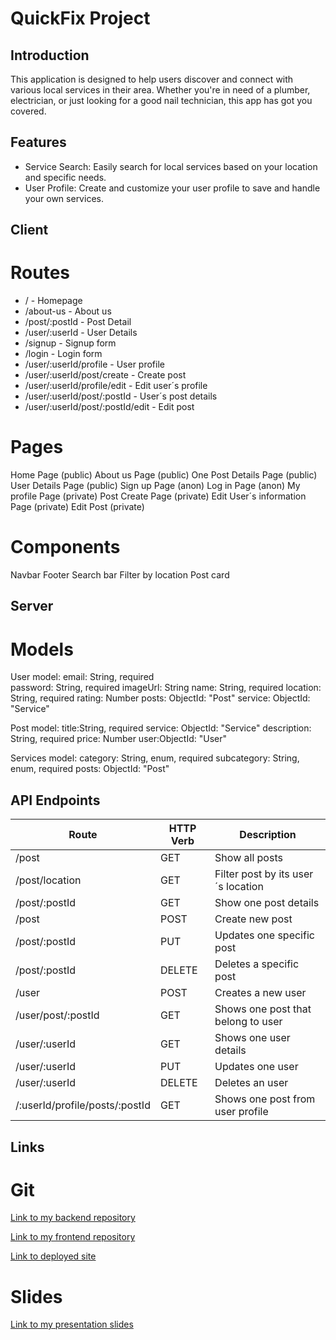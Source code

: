 
# QuickFix Project

## Introduction
This application is designed to help users discover and connect with various local services in their area. Whether you're in need of a plumber, electrician, or just looking for a good nail technician, this app has got you covered.

## Features
- Service Search: Easily search for local services based on your location and specific needs.
- User Profile: Create and customize your user profile to save and handle your own services. 

## Client
# Routes
* / - Homepage
* /about-us - About us 
* /post/:postId - Post Detail 
* /user/:userId - User Details 
* /signup - Signup form
* /login - Login form
* /user/:userId/profile - User profile
* /user/:userId/post/create - Create post 
* /user/:userId/profile/edit - Edit user´s profile
* /user/:userId/post/:postId - User´s post details
* /user/:userId/post/:postId/edit - Edit post

# Pages

Home Page (public)
About us Page (public)
One Post Details Page (public)
User Details Page (public)
Sign up Page (anon)
Log in Page (anon)
My profile Page (private)
Post Create Page (private)
Edit User´s information Page (private)
Edit Post (private)

# Components

Navbar
Footer
Search bar
Filter by location
Post card

## Server
# Models

User model: 
email: String, required   
password: String, required
imageUrl: String
name: String, required
location: String, required
rating: Number
posts: ObjectId: "Post" 
service: ObjectId: "Service"

Post model:
title:String, required
service: ObjectId: "Service"
description: String, required
price: Number
user:ObjectId: "User"

Services model:
category: String, enum, required
subcategory: String, enum, required
posts: ObjectId: "Post" 

## API Endpoints

| Route                    | HTTP Verb | Description                            |
|--------------------------|-----------|----------------------------------------|
| /post                    | GET       | Show all posts                         |
| /post/location           | GET       | Filter post by its user´s location     |
| /post/:postId            | GET       | Show one post details                  |
| /post                    | POST      | Create new post                       |
| /post/:postId            | PUT       | Updates one specific post              |
| /post/:postId            | DELETE    | Deletes a specific post                |
| /user                    | POST      | Creates a new user                    |
| /user/post/:postId       | GET       | Shows one post that belong to user    |
| /user/:userId            | GET       | Shows one user details                |
| /user/:userId            | PUT       | Updates one user                      |
| /user/:userId            | DELETE    | Deletes an user                       |
| /:userId/profile/posts/:postId | GET   | Shows one post from user profile      |


## Links

# Git
[Link to my backend repository](https://github.com/Natpinper/quickFix-backend)

[Link to my frontend repository](https://github.com/Natpinper/quickFix-frontend)

[Link to deployed site](https://quickfixer.netlify.app)


# Slides
[Link to my presentation slides](https://www.canva.com/design/DAGE16C2IF8/Koy3T_rEq-A9iEMzFh3-cA/view?utm_content=DAGE16C2IF8&utm_campaign=designshare&utm_medium=link&utm_source=editor)
